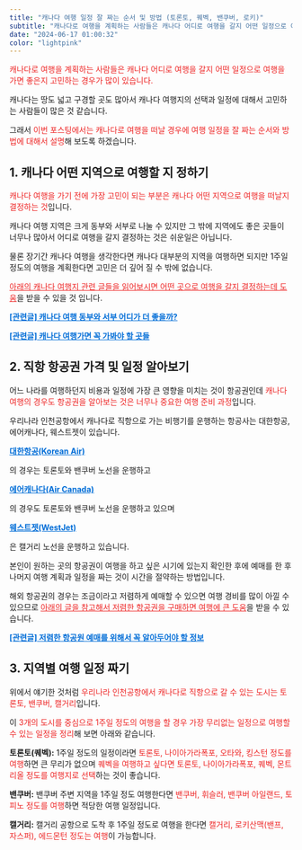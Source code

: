 ```yaml
---
title: "캐나다 여행 일정 잘 짜는 순서 및 방법 (토론토, 퀘벡, 밴쿠버, 로키)"
subtitle: "캐나다로 여행을 계획하는 사람들은 캐나다 어디로 여행을 갈지 어떤 일정으로 여행을 가면 좋은지 고민하는 경우가 많이 있습니다. 캐나다는 땅도 넓고 구경할 곳도 많아서 캐나다 여행지의 선택과 일정에 대해서 고민하는 사람들이 많은 것 같습니다. 캐나다로 여행을 떠날 경우에 여행 일정을 잘 짜는 순서와 방법에 대해서 설명하는 포스팅입니다."
date: "2024-06-17 01:00:32"
color: "lightpink"
---
```





<p><span style="color: #ee2323;">캐나다로 여행을 계획하는 사람들은 캐나다 어디로 여행을 갈지 어떤 일정으로 여행을 가면 좋은지 고민하는 경우가 많이 있습니다.</span></p>

<p>캐나다는 땅도 넓고 구경할 곳도 많아서 캐나다 여행지의 선택과 일정에 대해서 고민하는 사람들이 많은 것 같습니다.</p>

<p>그래서 <span style="color: #ee2323;">이번 포스팅에서는 캐나다로 여행을 떠날 경우에 여행 일정을 잘 짜는 순서와 방법에 대해서 설명</span>해 보도록 하겠습니다.</p>


<h2><b>1. 캐나다 어떤 지역으로 여행할 지 정하기</b></h2>
<p><span style="color: #ee2323;">캐나다 여행을 가기 전에 가장 고민이 되는 부분은 캐나다 어떤 지역으로 여행을 떠날지 결정하는 것</span>입니다.</p>

<p>캐나다 여행 지역은 크게 동부와 서부로 나눌 수 있지만 그 밖에 지역에도 좋은 곳들이 너무나 많아서 어디로 여행을 갈지 결정하는 것은 쉬운일은 아닙니다.</p>

<p>물론 장기간 캐나다 여행을 생각한다면 캐나다 대부분의 지역을 여행하면 되지만 1주일 정도의 여행을 계획한다면 고민은 더 깊어 질 수 밖에 없습니다.</p>

<p><span style="color: #ee2323;"><u>아래의 캐나다 여행지 관련 글들을 읽어보시면 어떤 곳으로 여행을 갈지 결정하는데 도움</u></span>을 받을 수 있을 것 입니다.</p>


<p><b>


<a className="linkBold" style="color:#006dd7" href="https://moyahug.com/travel/canada/westVsEast">[관련글] 캐나다 여행 동부와 서부 어디가 더 좋을까?</a></b></p>



<p><span style="color: #006dd7;"><b>


<a className="linkBold" style="color:#006dd7" href="https://moyahug.com/travel/canada/mustGoCanada">[관련글] 캐나다 여행가면 꼭 가봐야 할 곳들</a>



</b></span></p>






<h2><b>2. 직항 항공권 가격 및 일정 알아보기</b></h2>
<p>어느 나라를 여행하던지 비용과 일정에 가장 큰 영향을 미치는 것이 항공권인데 <span style="color: #ee2323;">캐나다 여행의 경우도 항공권을 알아보는 것은 너무나 중요한 여행 준비 과정</span>입니다.</p>

<p>우리나라 인천공항에서 캐나다로 직항으로 가는 비행기를 운행하는 항공사는 대한항공, 에어캐나다, 웨스트젯이 있습니다.</p>

<p><span style="color: #ee2323;"><b>


<a className="linkBold" style="color:#006dd7" href="https://www.koreanair.com/?NaPm=ct%3Dlxfdyvwj%7Cci%3Dcheckout%7Ctr%3Dds%7Ctrx%3Dnull%7Chk%3Dc984edcaab09c38c471d177b67e7b34d33965437" rel="noopener"><span style="color: #006dd7;">대한항공(Korean Air)</span></a>

</b>의 경우는 토론토와 밴쿠버 노선을 운행</span>하고 <span style="color: #ee2323;"><span style="color: #006dd7;"><b>


<a className="linkBold" style="color:#006dd7" href="https://www.aircanada.com/kr/ko/aco/home.html">에어캐나다(Air Canada)</a>


</b></span>의 경우도 토론토와 밴쿠버 노선을 운행</span>하고 있으며 <span style="color: #ee2323;"><span style="color: #006dd7;"><b>


<a className="linkBold" style="color:#006dd7" href="https://www.westjet.com/en-ca">웨스트젯(WestJet)</a>



</b></span>은 캘거리 노선을 운행</span>하고 있습니다.</p>

<p>본인이 원하는 곳의 항공권이 여행을 하고 싶은 시기에 있는지 확인한 후에 예매를 한 후 나머지 여행 계획과 일정을 짜는 것이 시간을 절약하는 방법입니다.</p>

<p>해외 항공권의 경우는 조금이라고 저렴하게 예매할 수 있으면 여행 경비를 많이 아낄 수 있으므로 <span style="color: #ee2323;"><u>아래의 글을 참고해서 저렴한 항공권을 구매하면 여행에 큰 도움</u></span>을 받을 수 있습니다.</p>


<p><span style="color: #006dd7;"><b>


<a className="linkBold" style="color:#006dd7" href="https://moyahug.com/travel/prologue/three-tips-for-getting-low-fare-plane-tickets.md">[관련글] 저렴한 항공원 예매를 위해서 꼭 알아두어야 할 정보</a>


</b></span></p>



<h2><b>3. 지역별 여행 일정 짜기</b></h2>
<p>위에서 얘기한 것처럼 <span style="color: #ee2323;">우리나라 인천공항에서 캐나다로 직항으로 갈 수 있는 도시는 토론토, 밴쿠버, 캘거리</span>입니다.</p>

<p>이 <span style="color: #ee2323;">3개의 도시를 중심으로 1주일 정도의 여행을 할 경우 가장 무리없는 일정으로 여행할 수 있는 일정을 정리</span>해 보면 아래와 같습니다.</p>

<p><b>토론토(퀘벡):</b> 1주일 정도의 일정이라면 <span style="color: #ee2323;">토론토, 나이아가라폭포, 오타와, 킹스턴 정도를 여행</span>하면 큰 무리가 없으며 <span style="color: #ee2323;">퀘벡을 여행하고 싶다면 토론토, 나이아가라폭포, 퀘벡, 몬트리올 정도를 여행지로 선택</span>하는 것이 좋습니다.</p>

<p><b>밴쿠버:</b> 밴쿠버 주변 지역을 1주일 정도 여행한다면 <span style="color: #ee2323;">밴쿠버, 휘슬러, 밴쿠버 아일랜드, 토피노 정도를 여행</span>하면 적당한 여행 일정입니다.</p>

<p><b>캘거리:</b> 캘거리 공항으로 도착 후 1주일 정도로 여행을 한다면 <span style="color: #ee2323;">캘거리, 로키산맥(밴프, 자스퍼), 에드몬턴 정도는 여행</span>이 가능합니다.</p>


